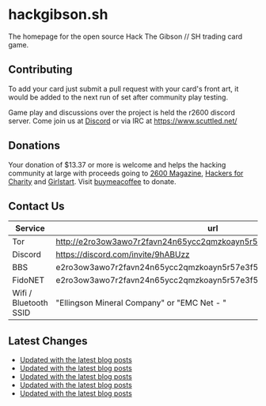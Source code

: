 # hackgibson.sh
The homepage for the open source Hack The Gibson // SH trading card game.


## Contributing

To add your card just submit a pull request with your card's front art, it would be added to the next run of set after community play testing.

Game play and discussions over the project is held the r2600 discord server. Come join us at [Discord](https://discord.com/invite/9hABUzz) or via IRC at https://www.scuttled.net/


## Donations

Your donation of $13.37 or more is welcome and helps the hacking community at large with proceeds going to [2600 Magazine](https://2600.com/), [Hackers for Charity](https://hackersforcharity.org) and [Girlstart](https://girlstart.org).  Visit [buymeacoffee](https://www.buymeacoffee.com/hackgibson.sh) to donate.


## Contact Us

Service | url
-|-
Tor | http://e2ro3ow3awo7r2favn24n65ycc2qmzkoayn5r57e3f56nvjwdcgg32ad.onion
Discord | https://discord.com/invite/9hABUzz
BBS | e2ro3ow3awo7r2favn24n65ycc2qmzkoayn5r57e3f56nvjwdcgg32ad.onion:23
FidoNET | e2ro3ow3awo7r2favn24n65ycc2qmzkoayn5r57e3f56nvjwdcgg32ad.onion:24554
Wifi / Bluetooth SSID | "Ellingson Mineral Company" or "EMC Net - <fidonet address>"

## Latest Changes
<!-- BLOG-POST-LIST:START -->
- [Updated with the latest blog posts](https://github.com/DFW2600/hackgibson.sh/commit/7ae5087c5f323b0fee5031a622a3801ccbdca35f)
- [Updated with the latest blog posts](https://github.com/DFW2600/hackgibson.sh/commit/b3aff2c7b6467b3c7658380efa166189b1f9a798)
- [Updated with the latest blog posts](https://github.com/DFW2600/hackgibson.sh/commit/e7ef16071c876c44c2f003a4eb0d8c8491f30b70)
- [Updated with the latest blog posts](https://github.com/DFW2600/hackgibson.sh/commit/76dcbb42282f196d2e90c47e914354b8d4cf5597)
- [Updated with the latest blog posts](https://github.com/DFW2600/hackgibson.sh/commit/6242703fec304c8b662a59a332acb567e2fd0f89)
<!-- BLOG-POST-LIST:END -->
